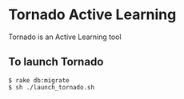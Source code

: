 <h1>Tornado Active Learning</h1>
<p>Tornado is an Active Learning tool</p>
<h2>To launch Tornado</h2>
<code>$ rake db:migrate</code>
<br>
<code>$ sh ./launch_tornado.sh</code>
